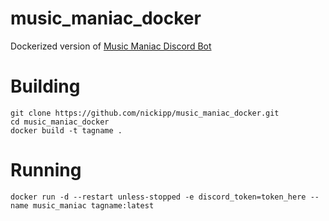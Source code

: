 # music_maniac_docker
Dockerized version of [Music Maniac Discord Bot](https://github.com/MasterReach1/discord-bots)

# Building

```
git clone https://github.com/nickipp/music_maniac_docker.git
cd music_maniac_docker
docker build -t tagname .
```

# Running

```
docker run -d --restart unless-stopped -e discord_token=token_here --name music_maniac tagname:latest
```
